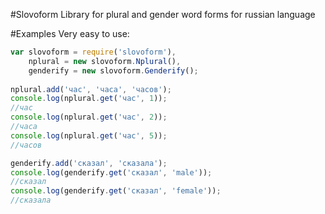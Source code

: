 #Slovoform
Library for plural and gender word forms for russian language

#Examples
Very easy to use:
```js
var slovoform = require('slovoform'),
    nplural = new slovoform.Nplural(),
    genderify = new slovoform.Genderify();
    
nplural.add('час', 'часа', 'часов');
console.log(nplural.get('час', 1));
//час
console.log(nplural.get('час', 2));
//часа
console.log(nplural.get('час', 5));
//часов

genderify.add('сказал', 'сказала');
console.log(genderify.get('сказал', 'male'));
//сказал
console.log(genderify.get('сказал', 'female'));
//сказала
```

